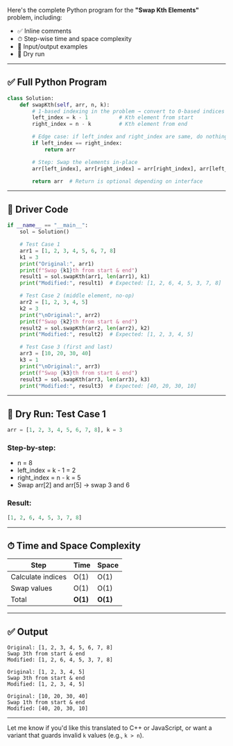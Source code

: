 Here's the complete Python program for the **"Swap Kth Elements"** problem, including:

* ✅ Inline comments
* ⏱ Step-wise time and space complexity
* 🧪 Input/output examples
* 🧠 Dry run

---

## ✅ Full Python Program

```python
class Solution:
    def swapKth(self, arr, n, k):
        # 1-based indexing in the problem → convert to 0-based indices
        left_index = k - 1          # Kth element from start
        right_index = n - k         # Kth element from end

        # Edge case: if left_index and right_index are same, do nothing
        if left_index == right_index:
            return arr

        # Step: Swap the elements in-place
        arr[left_index], arr[right_index] = arr[right_index], arr[left_index]  # O(1)

        return arr  # Return is optional depending on interface
```

---

## 🧪 Driver Code

```python
if __name__ == "__main__":
    sol = Solution()

    # Test Case 1
    arr1 = [1, 2, 3, 4, 5, 6, 7, 8]
    k1 = 3
    print("Original:", arr1)
    print(f"Swap {k1}th from start & end")
    result1 = sol.swapKth(arr1, len(arr1), k1)
    print("Modified:", result1)  # Expected: [1, 2, 6, 4, 5, 3, 7, 8]

    # Test Case 2 (middle element, no-op)
    arr2 = [1, 2, 3, 4, 5]
    k2 = 3
    print("\nOriginal:", arr2)
    print(f"Swap {k2}th from start & end")
    result2 = sol.swapKth(arr2, len(arr2), k2)
    print("Modified:", result2)  # Expected: [1, 2, 3, 4, 5]

    # Test Case 3 (first and last)
    arr3 = [10, 20, 30, 40]
    k3 = 1
    print("\nOriginal:", arr3)
    print(f"Swap {k3}th from start & end")
    result3 = sol.swapKth(arr3, len(arr3), k3)
    print("Modified:", result3)  # Expected: [40, 20, 30, 10]
```

---

## 🧠 Dry Run: Test Case 1

```python
arr = [1, 2, 3, 4, 5, 6, 7, 8], k = 3
```

### Step-by-step:

* n = 8
* left\_index = k - 1 = 2
* right\_index = n - k = 5
* Swap arr\[2] and arr\[5] → swap 3 and 6

### Result:

```python
[1, 2, 6, 4, 5, 3, 7, 8]
```

---

## ⏱ Time and Space Complexity

| Step              | Time     | Space    |
| ----------------- | -------- | -------- |
| Calculate indices | O(1)     | O(1)     |
| Swap values       | O(1)     | O(1)     |
| Total             | **O(1)** | **O(1)** |

---

## ✅ Output

```
Original: [1, 2, 3, 4, 5, 6, 7, 8]
Swap 3th from start & end
Modified: [1, 2, 6, 4, 5, 3, 7, 8]

Original: [1, 2, 3, 4, 5]
Swap 3th from start & end
Modified: [1, 2, 3, 4, 5]

Original: [10, 20, 30, 40]
Swap 1th from start & end
Modified: [40, 20, 30, 10]
```

---

Let me know if you'd like this translated to C++ or JavaScript, or want a variant that guards invalid `k` values (e.g., `k > n`).
